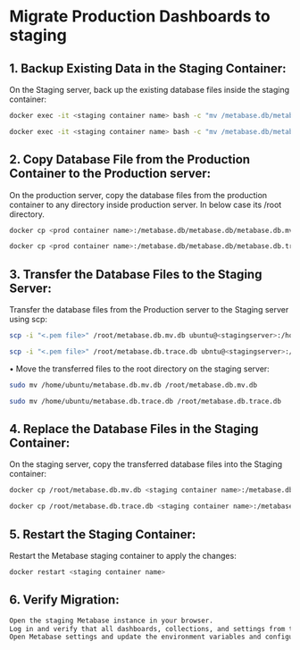# Migrate Production Dashboards to staging

## 1. Backup Existing Data in the Staging Container:
On the Staging server, back up the existing database files inside the staging container:
```bash
docker exec -it <staging container name> bash -c "mv /metabase.db/metabase.db.mv.db /metabase.db/metabase.db.mv.db.bak"
```
```bash
docker exec -it <staging container name> bash -c "mv /metabase.db/metabase.db.trace.db /metabase.db/metabase.db.trace.db.bak"
```
## 2. Copy Database File from the Production Container to the Production server:
On the production server, copy the database files from the production container to any directory inside production server.
In below case its /root directory.
```bash
docker cp <prod container name>:/metabase.db/metabase.db/metabase.db.mv.db /root/metabase.db.mv.db
```
```bash
docker cp <prod container name>:/metabase.db/metabase.db/metabase.db.trace.db /root/metabase.db.trace.db
```
## 3. Transfer the Database Files to the Staging Server:
Transfer the database files from the Production server to the Staging server using scp:
```bash
scp -i "<.pem file>" /root/metabase.db.mv.db ubuntu@<stagingserver>:/home/ubuntu/metabase.db.mv.db
```
```bash
scp -i "<.pem file>" /root/metabase.db.trace.db ubntu@<stagingserver>:/home/ubuntu/metabase.db.trace.db
```
•	Move the transferred files to the root directory on the staging server:

```bash
sudo mv /home/ubuntu/metabase.db.mv.db /root/metabase.db.mv.db
```
```bash
sudo mv /home/ubuntu/metabase.db.trace.db /root/metabase.db.trace.db
```
## 4. Replace the Database Files in the Staging Container:
On the staging server, copy the transferred database files into the Staging container:
```bash
docker cp /root/metabase.db.mv.db <staging container name>:/metabase.db/metabase.db/metabase.db.mv.db
```

```bash
docker cp /root/metabase.db.trace.db <staging container name>:/metabase.db/metabase.db/metabase.db.trace.db
```

## 5. Restart the Staging Container:
Restart the Metabase staging container to apply the changes:
```bash
docker restart <staging container name>
```

## 6. Verify Migration:
```bash
Open the staging Metabase instance in your browser.
Log in and verify that all dashboards, collections, and settings from the source are present.
Open Metabase settings and update the environment variables and configurations to reflect the staging environment.
```
